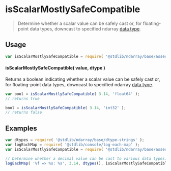<!--

@license Apache-2.0

Copyright (c) 2025 The Stdlib Authors.

Licensed under the Apache License, Version 2.0 (the "License");
you may not use this file except in compliance with the License.
You may obtain a copy of the License at

   http://www.apache.org/licenses/LICENSE-2.0

Unless required by applicable law or agreed to in writing, software
distributed under the License is distributed on an "AS IS" BASIS,
WITHOUT WARRANTIES OR CONDITIONS OF ANY KIND, either express or implied.
See the License for the specific language governing permissions and
limitations under the License.

-->

# isScalarMostlySafeCompatible

> Determine whether a scalar value can be safely cast or, for floating-point data types, downcast to specified ndarray [data type][@stdlib/ndarray/dtypes].

<!-- Section to include introductory text. Make sure to keep an empty line after the intro `section` element and another before the `/section` close. -->

<section class="intro">

</section>

<!-- /.intro -->

<!-- Package usage documentation. -->

<section class="usage">

## Usage

<!-- eslint-disable id-length -->

```javascript
var isScalarMostlySafeCompatible = require( '@stdlib/ndarray/base/assert/is-scalar-mostly-safe-compatible' );
```

#### isScalarMostlySafeCompatible( value, dtype )

Returns a boolean indicating whether a scalar value can be safely cast or, for floating-point data types, downcast to specified ndarray [data type][@stdlib/ndarray/dtypes].

<!-- eslint-disable id-length -->

```javascript
var bool = isScalarMostlySafeCompatible( 3.14, 'float64' );
// returns true

bool = isScalarMostlySafeCompatible( 3.14, 'int32' );
// returns false
```

</section>

<!-- /.usage -->

<!-- Package usage notes. Make sure to keep an empty line after the `section` element and another before the `/section` close. -->

<section class="notes">

</section>

<!-- /.notes -->

<!-- Package usage examples. -->

<section class="examples">

## Examples

<!-- eslint-disable id-length -->

<!-- eslint no-undef: "error" -->

```javascript
var dtypes = require( '@stdlib/ndarray/base/dtype-strings' );
var logEachMap = require( '@stdlib/console/log-each-map' );
var isScalarMostlySafeCompatible = require( '@stdlib/ndarray/base/assert/is-scalar-mostly-safe-compatible' );

// Determine whether a decimal value can be cast to various data types...
logEachMap( '%f => %s: %s', 3.14, dtypes(), isScalarMostlySafeCompatible );
```

</section>

<!-- /.examples -->

<!-- Section to include cited references. If references are included, add a horizontal rule *before* the section. Make sure to keep an empty line after the `section` element and another before the `/section` close. -->

<section class="references">

</section>

<!-- /.references -->

<!-- Section for related `stdlib` packages. Do not manually edit this section, as it is automatically populated. -->

<section class="related">

</section>

<!-- /.related -->

<!-- Section for all links. Make sure to keep an empty line after the `section` element and another before the `/section` close. -->

<section class="links">

[@stdlib/ndarray/dtypes]: https://github.com/stdlib-js/stdlib/tree/develop/lib/node_modules/%40stdlib/ndarray/dtypes

</section>

<!-- /.links -->
